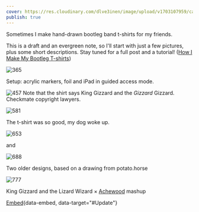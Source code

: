 ```yaml
---
cover: https://res.cloudinary.com/dlve3inen/image/upload/v1703107959/card_o4jju7.png
publish: true
---
```


Sometimes I make hand-drawn bootleg band t-shirts for my friends.

This is a draft and an evergreen note, so I'll start with just a few pictures, plus some short descriptions. Stay tuned for a full post and a tutorial! ([How I Make My Bootleg T-shirts](<../How I Make My Bootleg T-shirts>))

![365](tee-tutorial-tools.webp)

Setup: acrylic markers, foil and iPad in guided access mode.

![457](bootleg-t-shirts-2.webp)
Note that the shirt says King Gizzard and the _Gizzard_ Gizzard. Checkmate copyright lawyers.

![581](bootleg-t-shirts-3.webp)

The t-shirt was so good, my dog woke up.

![653](bootleg-t-shirts-7.webp)

and

![688](bootleg-t-shirts-5%201.webp)

Two older designs, based on a drawing from potato.horse

![777](bootleg-t-shirts-1.webp)

King Gizzard and the Lizard Wizard × [Achewood](https://www.achewood.com/random.php) mashup

[Embed](<../Bootleg T-Shirts - December Batch>){data-embed, data-target="#Update"}

